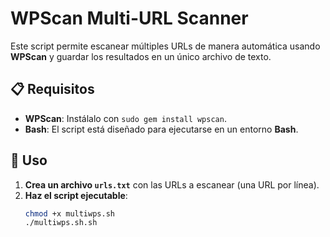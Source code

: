 # WPScan Multi-URL Scanner

Este script permite escanear múltiples URLs de manera automática usando **WPScan** y guardar los resultados en un único archivo de texto.

## 📋 Requisitos

- **WPScan**: Instálalo con `sudo gem install wpscan`.
- **Bash**: El script está diseñado para ejecutarse en un entorno **Bash**.

## 🚀 Uso

1. **Crea un archivo `urls.txt`** con las URLs a escanear (una URL por línea).
2. **Haz el script ejecutable**:
   ```bash
   chmod +x multiwps.sh
   ./multiwps.sh.sh

